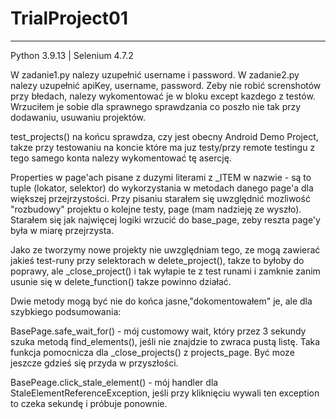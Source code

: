 # TrialProject01

-----------------------------------------------------------------------------------------------------------------
Python 3.9.13 | Selenium 4.7.2

W zadanie1.py nalezy uzupełnić username i password.
W zadanie2.py nalezy uzupełnić apiKey, username, password.
Zeby nie robić screnshotów przy błedach, nalezy wykomentować je w bloku except kazdego z testów.
Wrzuciłem je sobie dla sprawnego sprawdzania co poszło nie tak przy dodawaniu, usuwaniu projektów.

test_projects() na końcu sprawdza, czy jest obecny Android Demo Project, takze przy testowaniu na 
koncie które ma juz testy/przy remote testingu z tego samego konta nalezy wykomentować tę asercję.

Properties w page'ach pisane z duzymi literami z _ITEM w nazwie - są to tuple (lokator, selektor) do wykorzystania
w metodach danego page'a dla większej przejrzystości. 
Przy pisaniu starałem się uwzględnić mozliwość "rozbudowy" projektu o kolejne testy, page (mam nadzieję ze wyszło).
Starałem się jak najwięcej logiki wrzucić do base_page, zeby reszta page'y była w miarę przejrzysta.

Jako ze tworzymy nowe projekty nie uwzględniam tego, ze mogą zawierać jakieś test-runy przy selektorach 
w delete_project(), takze to byłoby do poprawy, ale _close_project() i tak wyłapie te z test runami  i zamknie 
zanim usunie się w delete_function() takze powinno działać.

Dwie metody mogą być nie do końca jasne,"dokomentowałem" je, ale dla szybkiego podsumowania:

BasePage.safe_wait_for() - mój customowy wait, który przez 3 sekundy szuka metodą find_elements(), jeśli nie znajdzie to zwraca pustą listę. Taka funkcja pomocnicza dla _close_projects() z projects_page. Być moze jeszcze gdzieś się przyda w przyszłości.

BasePeage.click_stale_element() - mój handler dla StaleElementReferenceException, jeśli przy kliknięciu wywali ten exception to czeka sekundę i próbuje ponownie.

